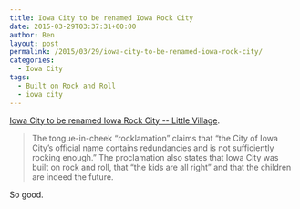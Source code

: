 ```yaml
---
title: Iowa City to be renamed Iowa Rock City
date: 2015-03-29T03:37:31+00:00
author: Ben
layout: post
permalink: /2015/03/29/iowa-city-to-be-renamed-iowa-rock-city/
categories:
  - Iowa City
tags:
  - Built on Rock and Roll
  - iowa city
---
```

[Iowa City to be renamed Iowa Rock City -- Little Village](http://littlevillagemag.com/iowa-city-to-be-renamed-iowa-rock-city/).

> The tongue-in-cheek “rocklamation” claims that “the City of Iowa City’s official name contains redundancies and is not sufficiently rocking enough.” The proclamation also states that Iowa City was built on rock and roll, that “the kids are all right” and that the children are indeed the future. 

So good.